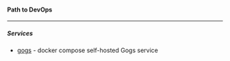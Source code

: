 #### Path to DevOps
------

##### Services
- [gogs](./gogs/) - docker compose self-hosted Gogs service